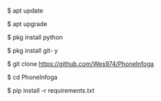 $ apt update 

$ apt upgrade

$ pkg install python

$ pkg install git- y

$ git clone https://github.com/Wes974/PhoneInfoga

$ cd PhoneInfoga

$ pip install -r requirements.txt
